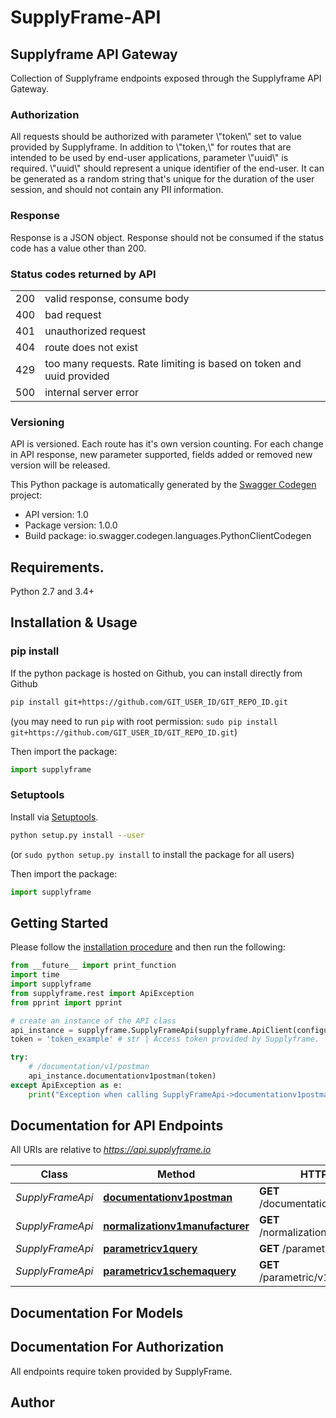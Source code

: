 # SupplyFrame-API
<h2>Supplyframe API Gateway</h2>  Collection of Supplyframe endpoints exposed through the Supplyframe API Gateway.  <h3>Authorization</h3>  All requests should be authorized with parameter \"token\" set to value provided by Supplyframe. In addition to \"token,\" for routes that are intended to be used by end-user applications, parameter \"uuid\" is required. \"uuid\" should represent a unique identifier of the end-user. It can be generated as a random string that's unique for the duration of the user session, and should not contain any PII information.  <h3>Response</h3>  Response is a JSON object. Response should not be consumed if the status code has a value other than 200.  <h3>Status codes returned by API</h3>  <table>     <tr>         <td>200</td>         <td>valid response, consume body</td>     </tr>     <tr>         <td>400</td>         <td>bad request</td>     </tr>     <tr>         <td>401</td>         <td>unauthorized request</td>     </tr>     <tr>         <td>404</td>         <td>route does not exist</td>     </tr>     <tr>         <td>429</td>         <td>too many requests. Rate limiting is based on token and uuid provided</td>     </tr>     <tr>         <td>500</td>         <td>internal server error</td>     </tr> </table>  <h3>Versioning</h3>  API is versioned. Each route has it's own version counting. For each change in API response, new parameter supported, fields added or removed new version will be released. 

This Python package is automatically generated by the [Swagger Codegen](https://github.com/swagger-api/swagger-codegen) project:

- API version: 1.0
- Package version: 1.0.0
- Build package: io.swagger.codegen.languages.PythonClientCodegen

## Requirements.

Python 2.7 and 3.4+

## Installation & Usage
### pip install

If the python package is hosted on Github, you can install directly from Github

```sh
pip install git+https://github.com/GIT_USER_ID/GIT_REPO_ID.git
```
(you may need to run `pip` with root permission: `sudo pip install git+https://github.com/GIT_USER_ID/GIT_REPO_ID.git`)

Then import the package:
```python
import supplyframe
```

### Setuptools

Install via [Setuptools](http://pypi.python.org/pypi/setuptools).

```sh
python setup.py install --user
```
(or `sudo python setup.py install` to install the package for all users)

Then import the package:
```python
import supplyframe
```

## Getting Started

Please follow the [installation procedure](#installation--usage) and then run the following:

```python
from __future__ import print_function
import time
import supplyframe
from supplyframe.rest import ApiException
from pprint import pprint

# create an instance of the API class
api_instance = supplyframe.SupplyFrameApi(supplyframe.ApiClient(configuration))
token = 'token_example' # str | Access token provided by Supplyframe.

try:
    # /documentation/v1/postman
    api_instance.documentationv1postman(token)
except ApiException as e:
    print("Exception when calling SupplyFrameApi->documentationv1postman: %s\n" % e)

```

## Documentation for API Endpoints

All URIs are relative to *https://api.supplyframe.io*

Class | Method | HTTP request | Description
------------ | ------------- | ------------- | -------------
*SupplyFrameApi* | [**documentationv1postman**](docs/SupplyFrameApi.md#documentationv1postman) | **GET** /documentation/v1/postman | /documentation/v1/postman
*SupplyFrameApi* | [**normalizationv1manufacturer**](docs/SupplyFrameApi.md#normalizationv1manufacturer) | **GET** /normalization/v1/manufacturer | /normalization/v1/manufacturer
*SupplyFrameApi* | [**parametricv1query**](docs/SupplyFrameApi.md#parametricv1query) | **GET** /parametric/v1/query | /parametric/v1/query
*SupplyFrameApi* | [**parametricv1schemaquery**](docs/SupplyFrameApi.md#parametricv1schemaquery) | **GET** /parametric/v1/schema/query | /parametric/v1/schema/query


## Documentation For Models



## Documentation For Authorization

 All endpoints require token provided by SupplyFrame.


## Author



